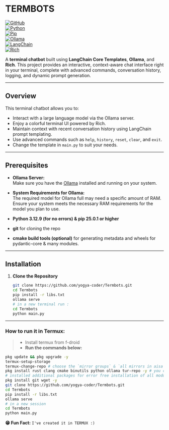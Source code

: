 # TERMBOTS

[![GitHub](https://img.shields.io/badge/Visit-GitHub-black?style=for-the-badge&logo=github)](https://github.com/yogya-coder/Termbots)  
[![Python](https://img.shields.io/badge/Python-3.12.9-yellow?style=for-the-badge&logo=python)](https://www.python.org/)  
[![Pip](https://img.shields.io/badge/Pip-25.0.1-brightgreen?style=for-the-badge)](https://pip.pypa.io/)  
[![Ollama](https://img.shields.io/badge/Ollama-Server-blueviolet?style=for-the-badge)](https://ollama.com/)  
[![LangChain](https://img.shields.io/badge/LangChain-Community-critical?style=for-the-badge)](https://python.langchain.com/)  
[![Rich](https://img.shields.io/badge/Rich-10.0.0-blueviolet?style=for-the-badge)](https://github.com/willmcgugan/rich)

A **terminal chatbot** built using **LangChain Core Templates**, **Ollama**, and **Rich**. This project provides an interactive, context-aware chat interface right in your terminal, complete with advanced commands, conversation history, logging, and dynamic prompt generation.

---

## Overview

This terminal chatbot allows you to:
- Interact with a large language model via the Ollama server.
- Enjoy a colorful terminal UI powered by Rich.
- Maintain context with recent conversation history using LangChain prompt templating.
- Use advanced commands such as `help`, `history`, `reset`, `clear`, and `exit`.
- Change the template in `main.py` to suit your needs.

---

## Prerequisites

- **Ollama Server:**  
  Make sure you have the [Ollama](https://ollama.com/) installed and running on your system.
  
- **System Requirements for Ollama:**  
  The required model for Ollama full may need a specific amount of RAM. Ensure your system meets the necessary RAM requirements for the model you plan to use.

- **Python 3.12.9 (for no errors) & pip 25.0.1 or higher**
- **git**
	for cloning the repo
- **cmake build tools (optional)**
	for generating metadata and wheels for pydantic-core & many modules.
---

## Installation

1. **Clone the Repository**

   ```bash
   git clone https://github.com/yogya-coder/Termbots.git
   cd Termbots
   pip install -r libs.txt
   ollama serve
   # in a new terminal run :
   cd Termbots
   python main.py
   ```
---
### How to run it in Termux:
> - Install termux from f-droid
> - **Run the commands below:**
```bash
pkg update && pkg upgrade -y
termux-setup-storage
termux-change-repo # choose the `mirror groups` & `all mirrors in aisa` then `ok`
pkg install rust clang cmake binutils python ollama tur-repo -y # you can also install ollama from there github repo also
# installed additional packages for error free installation of all modules 
pkg install git wget -y
git clone https://github.com/yogya-coder/Termbots.git
cd Termbots
pip install -r libs.txt
ollama serve
# in a new session
cd Termbots
python main.py
``` 
**😁 Fun Fact:** `I've created it in TERMUX :)`
